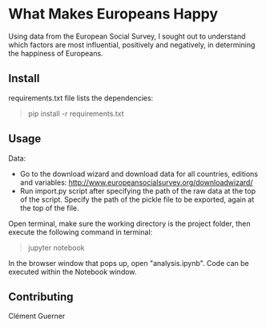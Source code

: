 # What Makes Europeans Happy

Using data from the European Social Survey, I sought out to understand which factors are most influential, positively and negatively, 
in determining the happiness of Europeans.   

## Install

requirements.txt file lists the dependencies:
> pip install -r requirements.txt

## Usage

Data:
* Go to the download wizard and download data for all countries, editions and variables: http://www.europeansocialsurvey.org/downloadwizard/
* Run import.py script after specifying the path of the raw data at the top of the script. Specify the path of the pickle file to be exported, again at the top of the file.

Open terminal, make sure the working directory is the project folder, then execute the following command in terminal:
> jupyter notebook

In the browser window that pops up, open "analysis.ipynb". Code can be executed within the Notebook window.

## Contributing

Clément Guerner